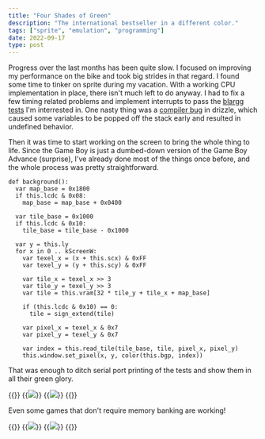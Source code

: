 ```yaml
---
title: "Four Shades of Green"
description: "The international bestseller in a different color."
tags: ["sprite", "emulation", "programming"]
date: 2022-09-17
type: post
---
```

Progress over the last months has been quite slow. I focused on improving my performance on the bike and took big strides in that regard. I found some time to tinker on sprite during my vacation. With a working CPU implementation in place, there isn't much left to do anyway. I had to fix a few timing related problems and implement interrupts to pass the [blargg tests](https://github.com/retrio/gb-test-roms) I'm interrested in. One nasty thing was a [compiler bug](https://github.com/jsmolka/drizzle/commit/acfb44b259298132a40482f15fcb9ff20e6f73be) in drizzle, which caused some variables to be popped off the stack early and resulted in undefined behavior.

Then it was time to start working on the screen to bring the whole thing to life. Since the Game Boy is just a dumbed-down version of the Game Boy Advance (surprise), I've already done most of the things once before, and the whole process was pretty straightforward.

```drizzle
def background():
  var map_base = 0x1800
  if this.lcdc & 0x08:
    map_base = map_base + 0x0400

  var tile_base = 0x1000
  if this.lcdc & 0x10:
    tile_base = tile_base - 0x1000

  var y = this.ly
  for x in 0 .. kScreenW:
    var texel_x = (x + this.scx) & 0xFF
    var texel_y = (y + this.scy) & 0xFF

    var tile_x = texel_x >> 3
    var tile_y = texel_y >> 3
    var tile = this.vram[32 * tile_y + tile_x + map_base]

    if (this.lcdc & 0x10) == 0:
      tile = sign_extend(tile)

    var pixel_x = texel_x & 0x7
    var pixel_y = texel_y & 0x7

    var index = this.read_tile(tile_base, tile, pixel_x, pixel_y)
    this.window.set_pixel(x, y, color(this.bgp, index))
```

That was enough to ditch serial port printing of the tests and show them in all their green glory.

{{<wrap>}}
  {{<image src="images/timing.png" caption="blargg instruction timing tests">}}
  {{<image src="images/interrupts.png" caption="blargg interrupt tests">}}
{{</wrap>}}

Even some games that don't require memory banking are working!

{{<wrap>}}
  {{<image src="images/tetris.png" caption="Tetris title screen">}}
  {{<image src="images/dr-mario.png" caption="Dr. Mario title screen">}}
{{</wrap>}}
